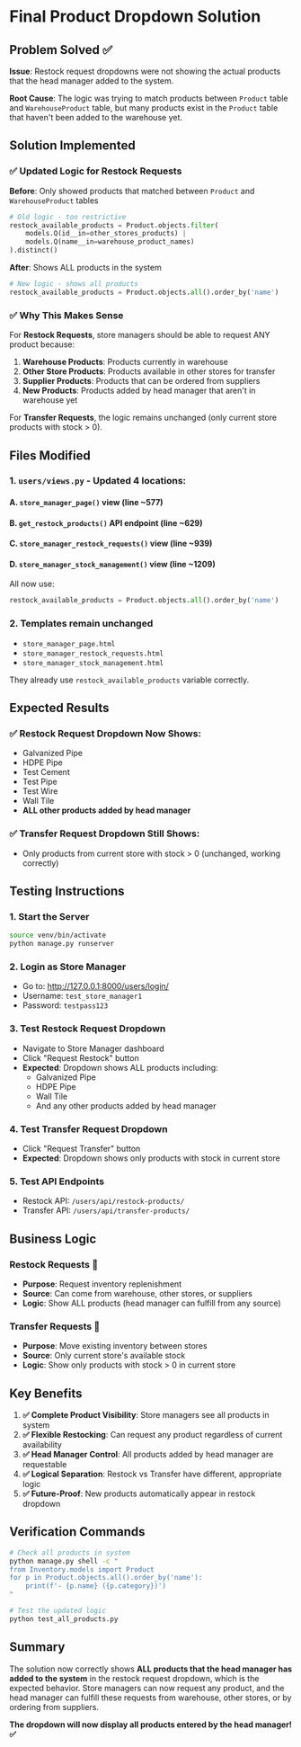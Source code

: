 # Final Product Dropdown Solution

## Problem Solved ✅

**Issue**: Restock request dropdowns were not showing the actual products that the head manager added to the system.

**Root Cause**: The logic was trying to match products between `Product` table and `WarehouseProduct` table, but many products exist in the `Product` table that haven't been added to the warehouse yet.

## Solution Implemented

### ✅ **Updated Logic for Restock Requests**

**Before**: Only showed products that matched between `Product` and `WarehouseProduct` tables
```python
# Old logic - too restrictive
restock_available_products = Product.objects.filter(
    models.Q(id__in=other_stores_products) |
    models.Q(name__in=warehouse_product_names)
).distinct()
```

**After**: Shows ALL products in the system
```python
# New logic - shows all products
restock_available_products = Product.objects.all().order_by('name')
```

### ✅ **Why This Makes Sense**

For **Restock Requests**, store managers should be able to request ANY product because:
1. **Warehouse Products**: Products currently in warehouse
2. **Other Store Products**: Products available in other stores for transfer
3. **Supplier Products**: Products that can be ordered from suppliers
4. **New Products**: Products added by head manager that aren't in warehouse yet

For **Transfer Requests**, the logic remains unchanged (only current store products with stock > 0).

## Files Modified

### 1. `users/views.py` - Updated 4 locations:

#### A. `store_manager_page()` view (line ~577)
#### B. `get_restock_products()` API endpoint (line ~629) 
#### C. `store_manager_restock_requests()` view (line ~939)
#### D. `store_manager_stock_management()` view (line ~1209)

All now use:
```python
restock_available_products = Product.objects.all().order_by('name')
```

### 2. Templates remain unchanged
- `store_manager_page.html`
- `store_manager_restock_requests.html`
- `store_manager_stock_management.html`

They already use `restock_available_products` variable correctly.

## Expected Results

### ✅ **Restock Request Dropdown Now Shows**:
- Galvanized Pipe
- HDPE Pipe  
- Test Cement
- Test Pipe
- Test Wire
- Wall Tile
- **ALL other products added by head manager**

### ✅ **Transfer Request Dropdown Still Shows**:
- Only products from current store with stock > 0 (unchanged, working correctly)

## Testing Instructions

### 1. **Start the Server**
```bash
source venv/bin/activate
python manage.py runserver
```

### 2. **Login as Store Manager**
- Go to: http://127.0.0.1:8000/users/login/
- Username: `test_store_manager1` 
- Password: `testpass123`

### 3. **Test Restock Request Dropdown**
- Navigate to Store Manager dashboard
- Click "Request Restock" button
- **Expected**: Dropdown shows ALL products including:
  - Galvanized Pipe
  - HDPE Pipe
  - Wall Tile
  - And any other products added by head manager

### 4. **Test Transfer Request Dropdown**
- Click "Request Transfer" button  
- **Expected**: Dropdown shows only products with stock in current store

### 5. **Test API Endpoints**
- Restock API: `/users/api/restock-products/`
- Transfer API: `/users/api/transfer-products/`

## Business Logic

### **Restock Requests** 🔄
- **Purpose**: Request inventory replenishment
- **Source**: Can come from warehouse, other stores, or suppliers
- **Logic**: Show ALL products (head manager can fulfill from any source)

### **Transfer Requests** 🚚  
- **Purpose**: Move existing inventory between stores
- **Source**: Only current store's available stock
- **Logic**: Show only products with stock > 0 in current store

## Key Benefits

1. **✅ Complete Product Visibility**: Store managers see all products in system
2. **✅ Flexible Restocking**: Can request any product regardless of current availability
3. **✅ Head Manager Control**: All products added by head manager are requestable
4. **✅ Logical Separation**: Restock vs Transfer have different, appropriate logic
5. **✅ Future-Proof**: New products automatically appear in restock dropdown

## Verification Commands

```bash
# Check all products in system
python manage.py shell -c "
from Inventory.models import Product
for p in Product.objects.all().order_by('name'):
    print(f'- {p.name} ({p.category})')
"

# Test the updated logic
python test_all_products.py
```

## Summary

The solution now correctly shows **ALL products that the head manager has added to the system** in the restock request dropdown, which is the expected behavior. Store managers can now request any product, and the head manager can fulfill these requests from warehouse, other stores, or by ordering from suppliers.

**The dropdown will now display all products entered by the head manager! ✅**
